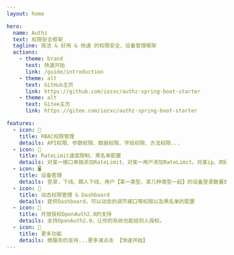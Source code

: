```yaml
---
layout: home

hero:
  name: Authz
  text: 权限安全框架
  tagline: 简洁 & 好用 & 快速 的权限安全、设备管理框架 
  actions:
    - theme: brand
      text: 快速开始
      link: /guide/introduction
    - theme: alt
      text: GitHub主页
      link: https://github.com/iozxc/authz-spring-boot-starter
    - theme: alt
      text: Gitee主页
      link: https://gitee.com/iozxc/authz-spring-boot-starter

features:
  - icon: 🔐
    title: RBAC权限管理
    details: API权限、参数权限、数据权限、字段权限、方法权限...
  - icon: 🫵
    title: RateLimit速度限制、黑名单配置
    details: 对某一接口单独添加RateLimit、对某一用户添加RateLimit。对某ip、网段、用户、某个设备进行单独的黑名单设置
  - icon: 🖥
    title: 设备管理
    details: 登录，下线、踢人下线、用户【某一类型、某几种类型一起】的设备登录数量的限制、在线人数、在线设备的查看...
  - icon: 📕
    title: 动态权限管理 & Dashboard 
    details: 提供Dashboard，可以动态的调节接口等权限以及黑名单的配置
  - icon: 🥹
    title: 开放授权OpenAuth2.0的支持
    details: 支持OpenAuth2.0，让你的系统也能给别人授权。
  - icon: 🌟
    title: 更多功能
    details: 微服务的支持...更多请点击 【快速开始】
---
```


<style>
  :root{
    --vp-home-hero-name-color: transparent;
    --vp-home-hero-name-background: -webkit-linear-gradient(120deg, #e7cb7f, #d65454);

    --vp-c-brand: #fb8732;
    --vp-c-brand-light: #fb8732;
    --vp-c-brand-lighter: #ff7727;
    --vp-c-brand-dark: #fb8732;
    --vp-c-brand-darker: #ff7727;
  }
</style>